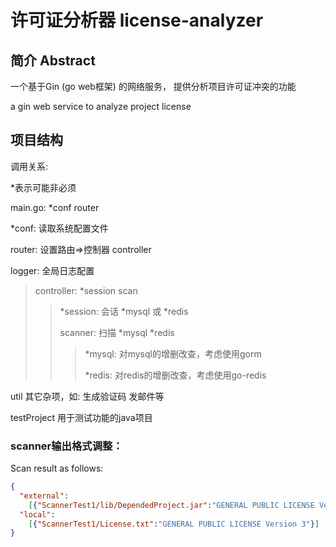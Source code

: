 # 许可证分析器 license-analyzer

## 简介 Abstract

一个基于Gin (go web框架) 的网络服务，
提供分析项目许可证冲突的功能

a gin web service to analyze project license


## 项目结构
调用关系:

*表示可能非必须

main.go: *conf router

*conf: 读取系统配置文件

router: 设置路由=>控制器 controller 

logger: 全局日志配置

> controller: *session scan
>
> > *session: 会话 *mysql 或 *redis 
> > 
> > scanner: 扫描 *mysql *redis
> > > *mysql: 对mysql的增删改查，考虑使用gorm
> > >
> > > *redis: 对redis的增删改查，考虑使用go-redis

util 其它杂项，如: 生成验证码 发邮件等

testProject 用于测试功能的java项目

### scanner输出格式调整：
Scan result as follows:
```json
{
  "external":
    [{"ScannerTest1/lib/DependedProject.jar":"GENERAL PUBLIC LICENSE Version 2"}],
  "local":
    [{"ScannerTest1/License.txt":"GENERAL PUBLIC LICENSE Version 3"}]
}
```